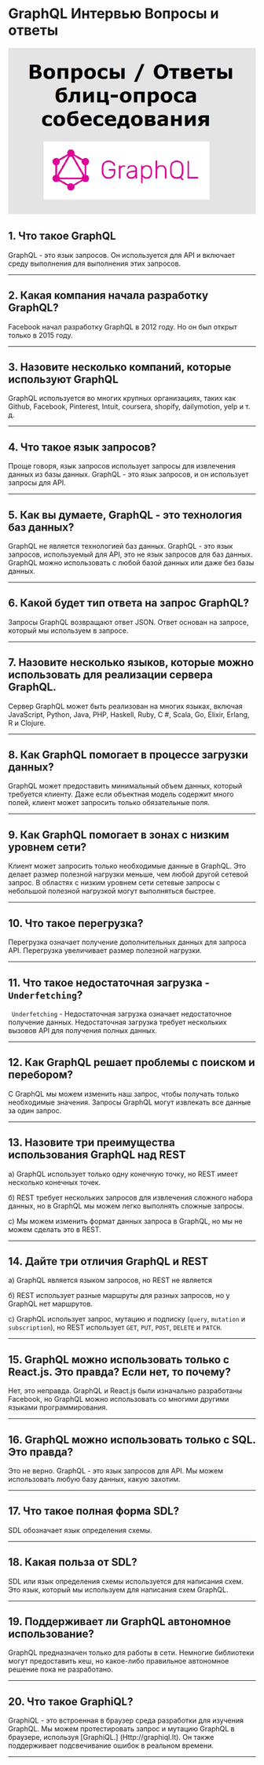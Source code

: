 # GraphQL Интервью Вопросы и ответы

![logo-graphQL](img/graphQL-bliz-50.jpg)

## 1. Что такое GraphQL
GraphQL - это язык запросов. Он используется для API и включает среду выполнения для выполнения этих запросов.

---

## 2. Какая компания начала разработку GraphQL?
Facebook начал разработку GraphQL в 2012 году. Но он был открыт только в 2015 году.

---

## 3. Назовите несколько компаний, которые используют GraphQL
GraphQL используется во многих крупных организациях, таких как Github, Facebook, Pinterest, Intuit, coursera, shopify, dailymotion, yelp и т. д.

---

## 4. Что такое язык запросов?
Проще говоря, язык запросов использует запросы для извлечения данных из базы данных. GraphQL - это язык запросов, и он использует запросы для API.

---

## 5. Как вы думаете, GraphQL - это технология баз данных?
GraphQL не является технологией баз данных. GraphQL - это язык запросов, используемый для API, это не язык запросов для баз данных. GraphQL можно использовать с любой базой данных или даже без базы данных.

---

## 6. Какой будет тип ответа на запрос GraphQL?
Запросы GraphQL возвращают ответ JSON. Ответ основан на запросе, который мы используем в запросе.

---

## 7. Назовите несколько языков, которые можно использовать для реализации сервера GraphQL.
Сервер GraphQL может быть реализован на многих языках, включая JavaScript, Python, Java, PHP, Haskell, Ruby, C #, Scala, Go, Elixir, Erlang, R и Clojure.

---

## 8. Как GraphQL помогает в процессе загрузки данных?
GraphQL может предоставить минимальный объем данных, который требуется клиенту. Даже если объектная модель содержит много полей, клиент может запросить только обязательные поля. 

---

## 9. Как GraphQL помогает в зонах с низким уровнем сети?
Клиент может запросить только необходимые данные в GraphQL. Это делает размер полезной нагрузки меньше, чем любой другой сетевой запрос. В областях с низким уровнем сети сетевые запросы с небольшой полезной нагрузкой могут выполняться быстрее.

---

## 10. Что такое перегрузка?
Перегрузка означает получение дополнительных данных для запроса API. Перегрузка увеличивает размер полезной нагрузки.

---

## 11. Что такое недостаточная загрузка - ` Underfetching`?
` Underfetching` - Недостаточная загрузка означает недостаточное получение данных. Недостаточная загрузка требует нескольких вызовов API для получения полных данных.

---

## 12. Как GraphQL решает проблемы с поиском и перебором?
С GraphQL мы можем изменить наш запрос, чтобы получать только необходимые значения. Запросы GraphQL могут извлекать все данные за один запрос.

---

## 13. Назовите три преимущества использования GraphQL над REST
a) GraphQL использует только одну конечную точку, но REST имеет несколько конечных точек.

б) REST требует нескольких запросов для извлечения сложного набора данных, но в GraphQL мы можем легко выполнять сложные запросы.

c) Мы можем изменить формат данных запроса в GraphQL, но мы не можем сделать это в REST.

---

## 14. Дайте три отличия GraphQL и REST
a) GraphQL является языком запросов, но REST не является

б) REST использует разные маршруты для разных запросов, но у GraphQL нет маршрутов.

c) GraphQL использует запрос, мутацию и подписку (`query`, `mutation` и `subscription`), но REST использует `GET`, `PUT`, `POST`, `DELETE` и `PATCH`.

---

## 15. GraphQL можно использовать только с React.js. Это правда? Если нет, то почему?
Нет, это неправда. GraphQL и React.js были изначально разработаны Facebook, но GraphQL можно использовать со многими другими языками программирования.

---

## 16. GraphQL можно использовать только с SQL. Это правда?
Это не верно. GraphQL - это язык запросов для API. Мы можем использовать любую базу данных, какую захотим.

---

## 17. Что такое полная форма SDL?
SDL обозначает язык определения схемы.

---

## 18. Какая польза от SDL?
SDL или язык определения схемы используется для написания схем. Это язык, который мы используем для написания схем GraphQL.

---

## 19. Поддерживает ли GraphQL автономное использование?
GraphQL предназначен только для работы в сети. Немногие библиотеки могут предоставить кеш, но какое-либо правильное автономное решение пока не разработано.

---

## 20. Что такое GraphiQL?
GraphiQL - это встроенная в браузер среда разработки для изучения GraphQL. Мы можем протестировать запрос и мутацию GraphQL в браузере, используя [GraphiQL.] (Http://graphiql.It). Он также поддерживает подсвечивание ошибок в реальном времени.

---

## 